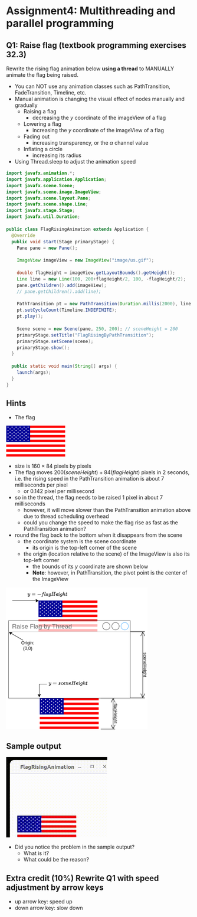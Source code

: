 # Assignment4: Multithreading and parallel programming

## Q1: Raise flag (textbook programming exercises 32.3)
Rewrite the rising flag animation below **using a thread** to MANUALLY animate the flag being raised.

- You can NOT use any animation classes such as PathTransition, FadeTransition, Timeline, etc.
- Manual animation is changing the visual effect of nodes manually and gradually
  - Raising a flag
    - decreasing the $y$ coordinate of the imageView of a flag
  - Lowering a flag
    - increasing the $y$ coordinate of the imageView of a flag
  - Fading out
    - increasing transparency, or the $\alpha$ channel value
  - Inflating a circle
    - increasing its radius
- Using Thread.sleep to adjust the animation speed

```java
import javafx.animation.*;
import javafx.application.Application;
import javafx.scene.Scene;
import javafx.scene.image.ImageView;
import javafx.scene.layout.Pane;
import javafx.scene.shape.Line;
import javafx.stage.Stage;
import javafx.util.Duration;

public class FlagRisingAnimation extends Application {
  @Override
  public void start(Stage primaryStage) {
    Pane pane = new Pane();
    
    ImageView imageView = new ImageView("image/us.gif");
    
    double flagHeight = imageView.getLayoutBounds().getHeight();
    Line line = new Line(100, 200+flagHeight/2, 100, -flagHeight/2);
    pane.getChildren().add(imageView);
    // pane.getChildren().add(line);
    
    PathTransition pt = new PathTransition(Duration.millis(2000), line , imageView);
    pt.setCycleCount(Timeline.INDEFINITE);
    pt.play();
    
    Scene scene = new Scene(pane, 250, 200); // sceneHeight = 200
    primaryStage.setTitle("FlagRisingByPathTransition");
    primaryStage.setScene(scene);
    primaryStage.show();
  }
  
  public static void main(String[] args) {
    launch(args);
  }
}
```

Hints
---
- The flag 

![us flag](../../bookmedia/image/us.gif)

  - size is $160\times 84$ pixels by pixels
- The flag moves $200(sceneHeight) + 84(flagHeight)$ pixels in 2 seconds, i.e. the rising speed in the PathTransition animation is about 7 milliseconds per pixel
  - or 0.142 pixel per millisecond
- so in the thread, the flag needs to be raised 1 pixel in about 7 milliseconds
  - however, it will move slower than the PathTransition animation above due to thread scheduling overhead
  - could you change the speed to make the flag rise as fast as the PathTransition animation?
- round the flag back to the bottom when it disappears from the scene
  - the coordinate system is the scene coordinate
    - its origin is the top-left corner of the scene
  - the origin (location relative to the scene) of the ImageView is also its top-left corner
    - the bounds of its $y$ coordinate are shown below
    - **Note**: however, in PathTransition, the pivot point is the center of the ImageView

![flag roundback](./images/flagAnim.png)


Sample output
---

![rising flag](./images/risingflag.gif)

- Did you notice the problem in the sample output?
  - What is it?
  - What could be the reason?

## Extra credit (10%) Rewrite Q1 with speed adjustment by arrow keys
- up arrow key: speed up
- down arrow key: slow down